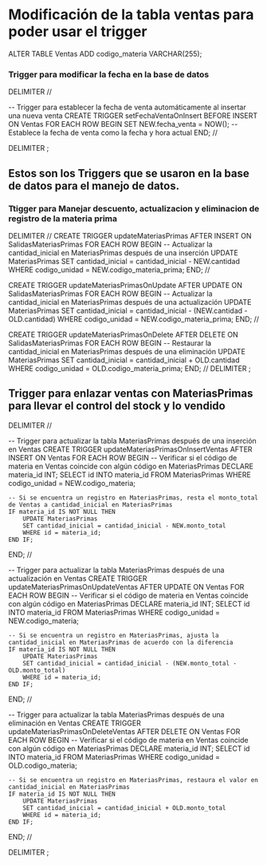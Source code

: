 # Modificación de la tabla ventas para poder usar el trigger
ALTER TABLE Ventas
ADD codigo_materia VARCHAR(255);

### Trigger para modificar la fecha en la base de datos 

DELIMITER //

-- Trigger para establecer la fecha de venta automáticamente al insertar una nueva venta
CREATE TRIGGER setFechaVentaOnInsert
BEFORE INSERT ON Ventas
FOR EACH ROW
BEGIN
    SET NEW.fecha_venta = NOW(); -- Establece la fecha de venta como la fecha y hora actual
END;
//

DELIMITER ;


## Estos son los Triggers que se usaron en la base de datos para el manejo de datos.

###  Ttigger para Manejar descuento, actualizacion y eliminacion de registro de la materia prima
DELIMITER //
CREATE TRIGGER updateMateriasPrimas
AFTER INSERT ON SalidasMateriasPrimas
FOR EACH ROW
BEGIN
    -- Actualizar la cantidad_inicial en MateriasPrimas después de una inserción
    UPDATE MateriasPrimas
    SET cantidad_inicial = cantidad_inicial - NEW.cantidad
    WHERE codigo_unidad = NEW.codigo_materia_prima;
END;
//

CREATE TRIGGER updateMateriasPrimasOnUpdate
AFTER UPDATE ON SalidasMateriasPrimas
FOR EACH ROW
BEGIN
    -- Actualizar la cantidad_inicial en MateriasPrimas después de una actualización
    UPDATE MateriasPrimas
    SET cantidad_inicial = cantidad_inicial - (NEW.cantidad - OLD.cantidad)
    WHERE codigo_unidad = NEW.codigo_materia_prima;
END;
//

CREATE TRIGGER updateMateriasPrimasOnDelete
AFTER DELETE ON SalidasMateriasPrimas
FOR EACH ROW
BEGIN
    -- Restaurar la cantidad_inicial en MateriasPrimas después de una eliminación
    UPDATE MateriasPrimas
    SET cantidad_inicial = cantidad_inicial + OLD.cantidad
    WHERE codigo_unidad = OLD.codigo_materia_prima;
END;
//
DELIMITER ;




## Trigger para enlazar ventas con MateriasPrimas para llevar el control del stock y lo vendido

DELIMITER //

-- Trigger para actualizar la tabla MateriasPrimas después de una inserción en Ventas
CREATE TRIGGER updateMateriasPrimasOnInsertVentas
AFTER INSERT ON Ventas
FOR EACH ROW
BEGIN
    -- Verificar si el código de materia en Ventas coincide con algún código en MateriasPrimas
    DECLARE materia_id INT;
    SELECT id INTO materia_id FROM MateriasPrimas WHERE codigo_unidad = NEW.codigo_materia;

    -- Si se encuentra un registro en MateriasPrimas, resta el monto_total de Ventas a cantidad_inicial en MateriasPrimas
    IF materia_id IS NOT NULL THEN
        UPDATE MateriasPrimas
        SET cantidad_inicial = cantidad_inicial - NEW.monto_total
        WHERE id = materia_id;
    END IF;
END;
//

-- Trigger para actualizar la tabla MateriasPrimas después de una actualización en Ventas
CREATE TRIGGER updateMateriasPrimasOnUpdateVentas
AFTER UPDATE ON Ventas
FOR EACH ROW
BEGIN
    -- Verificar si el código de materia en Ventas coincide con algún código en MateriasPrimas
    DECLARE materia_id INT;
    SELECT id INTO materia_id FROM MateriasPrimas WHERE codigo_unidad = NEW.codigo_materia;

    -- Si se encuentra un registro en MateriasPrimas, ajusta la cantidad_inicial en MateriasPrimas de acuerdo con la diferencia
    IF materia_id IS NOT NULL THEN
        UPDATE MateriasPrimas
        SET cantidad_inicial = cantidad_inicial - (NEW.monto_total - OLD.monto_total)
        WHERE id = materia_id;
    END IF;
END;
//

-- Trigger para actualizar la tabla MateriasPrimas después de una eliminación en Ventas
CREATE TRIGGER updateMateriasPrimasOnDeleteVentas
AFTER DELETE ON Ventas
FOR EACH ROW
BEGIN
    -- Verificar si el código de materia en Ventas coincide con algún código en MateriasPrimas
    DECLARE materia_id INT;
    SELECT id INTO materia_id FROM MateriasPrimas WHERE codigo_unidad = OLD.codigo_materia;

    -- Si se encuentra un registro en MateriasPrimas, restaura el valor en cantidad_inicial en MateriasPrimas
    IF materia_id IS NOT NULL THEN
        UPDATE MateriasPrimas
        SET cantidad_inicial = cantidad_inicial + OLD.monto_total
        WHERE id = materia_id;
    END IF;
END;
//

DELIMITER ;



